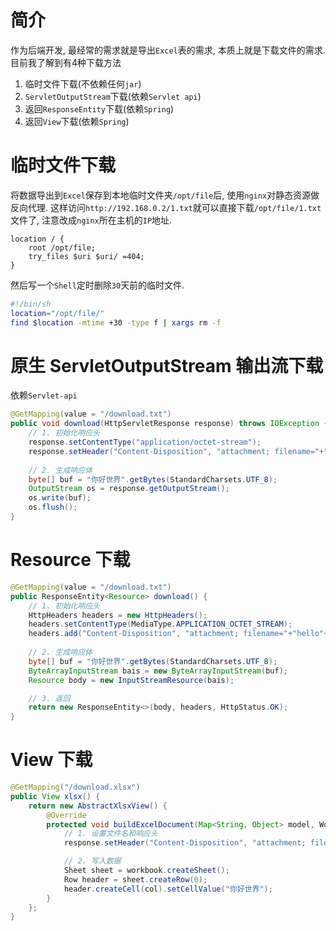 # 简介
作为后端开发, 最经常的需求就是导出`Excel`表的需求, 本质上就是下载文件的需求.
目前我了解到有4种下载方法
1. 临时文件下载(不依赖任何`jar`)
1. `ServletOutputStream`下载(依赖`Servlet api`)
1. 返回`ResponseEntity`下载(依赖`Spring`)
1. 返回`View`下载(依赖`Spring`)

# 临时文件下载
将数据导出到`Excel`保存到本地临时文件夹`/opt/file`后, 使用`nginx`对静态资源做反向代理.
这样访问`http://192.168.0.2/1.txt`就可以直接下载`/opt/file/1.txt`文件了, 注意改成`nginx`所在主机的`IP`地址.
```
location / {
    root /opt/file;
    try_files $uri $uri/ =404;
}
```
然后写一个`Shell`定时删除`30`天前的临时文件.
```bash
#!/bin/sh
location="/opt/file/"
find $location -mtime +30 -type f | xargs rm -f
```

# 原生 ServletOutputStream 输出流下载
依赖`Servlet-api`
```java
@GetMapping(value = "/download.txt")
public void download(HttpServletResponse response) throws IOException {
    // 1. 初始化响应头
    response.setContentType("application/octet-stream");
    response.setHeader("Content-Disposition", "attachment; filename="+"hello"+".txt");
    
    // 2. 生成响应体
    byte[] buf = "你好世界".getBytes(StandardCharsets.UTF_8);
    OutputStream os = response.getOutputStream();
    os.write(buf);
    os.flush();
}
```

# Resource 下载
```java
@GetMapping(value = "/download.txt")
public ResponseEntity<Resource> download() {
    // 1. 初始化响应头
    HttpHeaders headers = new HttpHeaders();
    headers.setContentType(MediaType.APPLICATION_OCTET_STREAM);
    headers.add("Content-Disposition", "attachment; filename="+"hello"+".txt");
    
    // 2. 生成响应体
    byte[] buf = "你好世界".getBytes(StandardCharsets.UTF_8);
    ByteArrayInputStream bais = new ByteArrayInputStream(buf);
    Resource body = new InputStreamResource(bais);

    // 3. 返回
    return new ResponseEntity<>(body, headers, HttpStatus.OK);
}
```

# View 下载
```java
@GetMapping("/download.xlsx")
public View xlsx() {
    return new AbstractXlsxView() {
        @Override
        protected void buildExcelDocument(Map<String, Object> model, Workbook workbook, HttpServletRequest request, HttpServletResponse response) throws Exception {
            // 1. 设置文件名和响应头
            response.setHeader("Content-Disposition", "attachment; filename=\""+"hello.xlsx"+"\"");

            // 2. 写入数据
            Sheet sheet = workbook.createSheet();
            Row header = sheet.createRow(0);
            header.createCell(col).setCellValue("你好世界");
        }
    };
}
```